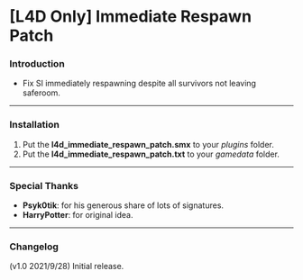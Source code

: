 # [L4D Only] Immediate Respawn Patch

### Introduction
- Fix SI immediately respawning despite all survivors not leaving saferoom.

<hr>

### Installation
1. Put the **l4d_immediate_respawn_patch.smx** to your _plugins_ folder.
2. Put the **l4d_immediate_respawn_patch.txt** to your _gamedata_ folder.

<hr>

### Special Thanks
- **Psyk0tik**: for his generous share of lots of signatures.
- **HarryPotter**: for original idea.

<hr>

### Changelog
(v1.0 2021/9/28) Initial release.
